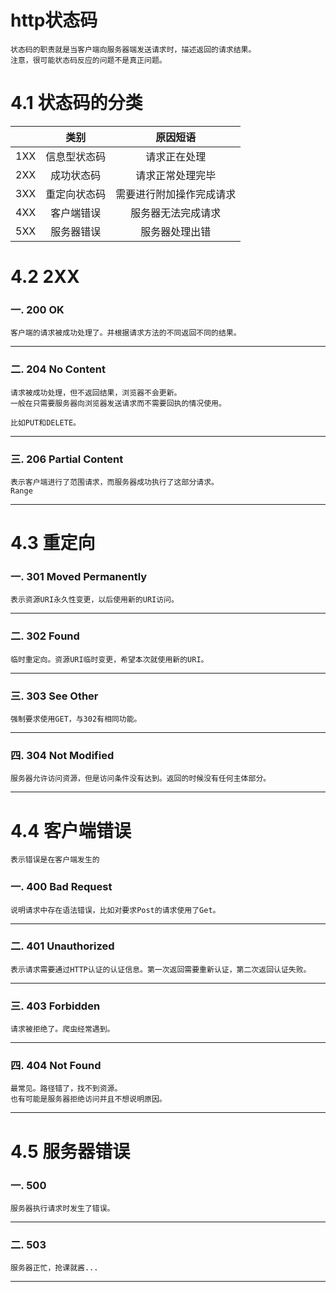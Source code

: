 # http状态码
    状态码的职责就是当客户端向服务器端发送请求时，描述返回的请求结果。
    注意，很可能状态码反应的问题不是真正问题。
# 4.1 状态码的分类
| |类别|原因短语|
|:---:|:---:|:---:|
|1XX|信息型状态码|请求正在处理|
|2XX|成功状态码|请求正常处理完毕|
|3XX|重定向状态码|需要进行附加操作完成请求|
|4XX|客户端错误|服务器无法完成请求|
|5XX|服务器错误|服务器处理出错|

# 4.2 2XX 

### 一. 200 OK
    客户端的请求被成功处理了。并根据请求方法的不同返回不同的结果。
***
### 二. 204 No Content
    请求被成功处理，但不返回结果，浏览器不会更新。
    一般在只需要服务器向浏览器发送请求而不需要回执的情况使用。
    
    比如PUT和DELETE。
***
### 三. 206 Partial Content
    表示客户端进行了范围请求，而服务器成功执行了这部分请求。
    Range
***
# 4.3 重定向

###  一. 301 Moved Permanently
    表示资源URI永久性变更，以后使用新的URI访问。
***
### 二. 302 Found
    临时重定向。资源URI临时变更，希望本次就使用新的URI。
***
### 三. 303 See Other
    强制要求使用GET，与302有相同功能。
***
### 四. 304 Not Modified
    服务器允许访问资源，但是访问条件没有达到。返回的时候没有任何主体部分。
***
# 4.4 客户端错误
    表示错误是在客户端发生的
### 一. 400 Bad Request
    说明请求中存在语法错误，比如对要求Post的请求使用了Get。
***

### 二. 401 Unauthorized 
    表示请求需要通过HTTP认证的认证信息。第一次返回需要重新认证，第二次返回认证失败。
***
### 三. 403 Forbidden
    请求被拒绝了。爬虫经常遇到。
***
### 四. 404 Not Found
    最常见。路径错了，找不到资源。
    也有可能是服务器拒绝访问并且不想说明原因。
***
# 4.5 服务器错误
### 一. 500 
    服务器执行请求时发生了错误。
***
### 二. 503
    服务器正忙，抢课就酱...
***